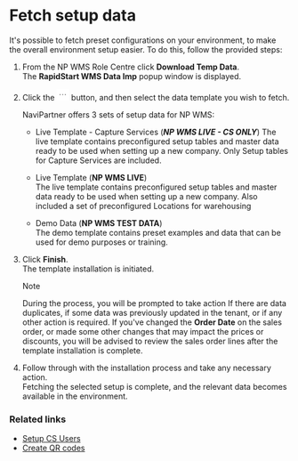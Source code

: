 # Fetch setup data

It's possible to fetch preset configurations on your environment, to make the overall environment setup easier. To do this, follow the provided steps: 

1. From the NP WMS Role Centre click **Download Temp Data**.        
   The **RapidStart WMS Data Imp** popup window is displayed.
2. Click the ![Ellipsis icon](../../images/Icons/elipsis_icon.png "Assist Edit") button, and then select the data template you wish to fetch.

    NaviPartner offers 3 sets of setup data for NP WMS:
    - Live Template - Capture Services (***NP WMS LIVE - CS ONLY***)
      The live template contains preconfigured setup tables and master data ready to be used when setting up a new company.
      Only Setup tables for Capture Services are included.

    - Live Template (**NP WMS LIVE**)            
      The live template contains preconfigured setup tables and master data ready to be used when setting up a new company.
      Also included a set of preconfigured Locations for warehousing  

    - Demo Data (**NP WMS TEST DATA**)             
      The demo template contains preset examples and data that can be used for demo purposes or training.
3. Click **Finish**.      
   The template installation is initiated.    
   > [!Note]
   > During the process, you will be prompted to take action If there are data duplicates, if some data was previously updated in the tenant, or if any other action is required. If you've changed the **Order Date** on the sales order, or made some other changes that may impact the prices or discounts, you will be advised to review the sales order lines after the template installation is complete.    

4. Follow through with the installation process and take any necessary action.      
   Fetching the selected setup is complete, and the relevant data becomes available in the environment.

### Related links
- [Setup CS Users](./set-up-cs-users.md)
- [Create QR codes](./create-qr-codes.md)